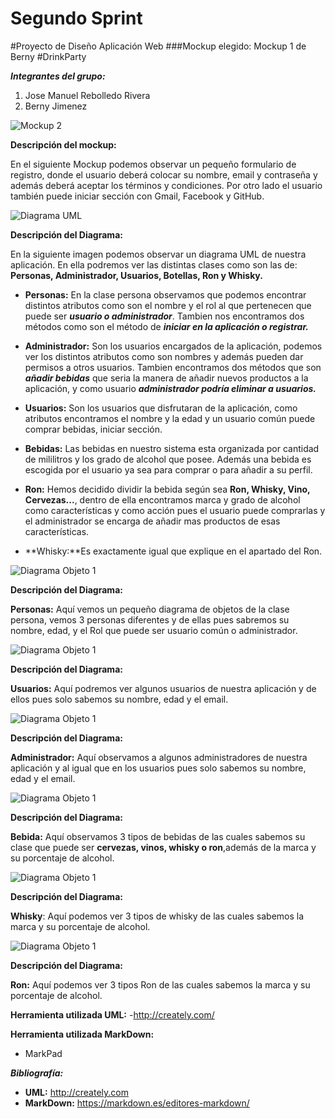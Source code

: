 # Segundo Sprint#Proyecto de Diseño Aplicación Web###Mockup elegido: Mockup 1 de Berny#DrinkParty**_Integrantes del grupo:_**1. Jose Manuel Rebolledo Rivera2. Berny Jimenez![Mockup 2](\imagenes\Mockup2.png)**Descripción del mockup:**En el siguiente Mockup podemos observar un pequeño formulario de registro, donde el usuario deberá colocar su nombre, email y contraseña y además deberá aceptar los términos y condiciones. Por otro lado el usuario también puede iniciar sección con Gmail, Facebook y GitHub.![Diagrama UML](\imagenes\Diagrama_UML.png)**Descripción del Diagrama:**En la siguiente imagen podemos observar un diagrama UML de nuestra aplicación. En ella podremos ver las distintas clases como son las de: **Personas, Administrador, Usuarios, Botellas, Ron y Whisky.**- **Personas:** En la clase persona observamos que podemos encontrar distintos atributos como son el nombre y el rol al que pertenecen que puede ser **_usuario o administrador_**. Tambien nos encontramos dos métodos como son el método de **_iniciar en la aplicación o registrar._**- **Administrador:** Son los usuarios encargados de la aplicación, podemos ver los distintos atributos como son nombres y además pueden dar permisos a otros usuarios. Tambien encontramos dos métodos que son **_añadir bebidas_** que seria la manera de añadir nuevos productos a la aplicación, y como usuario **_administrador podría eliminar a usuarios._**- **Usuarios:** Son los usuarios que disfrutaran de la aplicación, como atributos encontramos el nombre y la edad y un usuario común puede comprar bebidas, iniciar sección.- **Bebidas:** Las bebidas en nuestro sistema esta organizada por cantidad de mililitros y los grado de alcohol que posee. Además una bebida es escogida por el usuario ya sea para comprar o para añadir a su perfil.- **Ron:** Hemos decidido dividir la bebida según sea **Ron, Whisky, Vino, Cervezas...**, dentro de ella encontramos marca y grado de alcohol como características y como acción pues el usuario puede comprarlas y el administrador se encarga de añadir mas productos de esas características.- **Whisky:**Es exactamente igual que explique en el apartado del Ron.![Diagrama Objeto 1](\imagenes\Diagrama_Objeto_1.png)**Descripción del Diagrama:****Personas:** Aquí vemos un pequeño diagrama de objetos de la clase persona, vemos 3 personas diferentes y de ellas pues sabremos su nombre, edad, y el Rol que puede ser usuario común o administrador.![Diagrama Objeto 1](\imagenes\Diagrama_Objeto_2.png)**Descripción del Diagrama:****Usuarios:** Aquí podremos ver algunos usuarios de nuestra aplicación y de ellos pues solo sabemos su nombre, edad y el email.![Diagrama Objeto 1](\imagenes\Diagrama_Objeto_3.png)**Descripción del Diagrama:****Administrador:** Aquí observamos a algunos administradores de nuestra aplicación y al igual que en los usuarios pues solo sabemos su nombre, edad y el email.![Diagrama Objeto 1](\imagenes\Diagrama_Objeto_4.png)**Descripción del Diagrama:****Bebida:** Aquí observamos 3 tipos de bebidas de las cuales sabemos su clase que puede ser **cervezas, vinos, whisky o ron**,además de la marca y su porcentaje de alcohol.![Diagrama Objeto 1](\imagenes\Diagrama_Objeto_5.png)**Descripción del Diagrama:****Whisky**: Aquí podemos ver 3 tipos de whisky de las cuales sabemos la marca y su porcentaje de alcohol.![Diagrama Objeto 1](\imagenes\Diagrama_Objeto_6.png)**Descripción del Diagrama:****Ron:** Aquí podemos ver 3 tipos Ron de las cuales sabemos la marca y su porcentaje de alcohol.**Herramienta utilizada UML:**-http://creately.com/**Herramienta utilizada MarkDown:**- MarkPad**_Bibliografía:_**-  **UML:** http://creately.com-  **MarkDown:** https://markdown.es/editores-markdown/